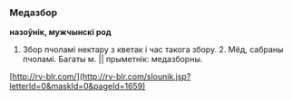 ### Медазбор
**назоўнік, мужчынскі род**

1. Збор пчоламі нектару з кветак і час такога збору. 2. Мёд, сабраны пчоламі. Багаты м. || прыметнік: медазборны.

<a rel="author">[http://rv-blr.com/](http://rv-blr.com/slounik.jsp?letterId=0&maskId=0&pageId=1659)</a>
